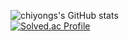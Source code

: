 ![chiyongs's GitHub stats](https://github-readme-stats.vercel.app/api?username=kyeee2&show_icons=true&theme=dracula)   
[![Solved.ac Profile](http://mazassumnida.wtf/api/v2/generate_badge?boj=kye222)](https://solved.ac/kye222/)
